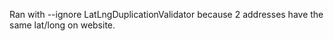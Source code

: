 Ran with --ignore LatLngDuplicationValidator because 2 addresses have the same lat/long on website.
